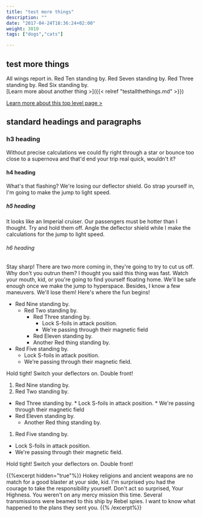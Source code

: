 ```yaml
---
title: "test more things"
description: ""
date: "2017-04-24T18:36:24+02:00"
weight: 3010
tags: ["dogs","cats"]

---
```


## test more things

All wings report in. Red Ten standing by. Red Seven standing by. Red Three standing by. Red Six standing by.  
[Learn more about another thing &gt;]({{< relref "testallthethings.md" >}})

[Learn more about this top level page &gt;](/test1)
<!--more-->


## standard headings and paragraphs

### h3 heading

Without precise calculations we could fly right through a star or bounce too close to a supernova and that'd end your trip real quick, wouldn't it?

#### h4 heading

What's that flashing? We're losing our deflector shield. Go strap yourself in, I'm going to make the jump to light speed.

##### h5 heading

It looks like an Imperial cruiser. Our passengers must be hotter than I thought. Try and hold them off. Angle the deflector shield while I make the calculations for the jump to light speed.

###### h6 heading

Stay sharp! There are two more coming in, they're going to try to cut us off. Why don't you outrun them? I thought you said this thing was fast. Watch your mouth, kid, or you're going to find yourself floating home. We'll be safe enough once we make the jump to hyperspace. Besides, I know a few maneuvers. We'll lose them! Here's where the fun begins!



* Red Nine standing by.
  * Red Two standing by.
      * Red Three standing by.
          * Lock S-foils in attack position.
          * We're passing through their magnetic field
      * Red Eleven standing by.
      * Another Red thing standing by.
* Red Five standing by.
  * Lock S-foils in attack position.
  * We're passing through their magnetic field.

Hold tight! Switch your deflectors on. Double front!

1. Red Nine standing by.
1.  Red Two standing by.
  * Red Three standing by.
        * Lock S-foils in attack position.
        * We're passing through their magnetic field
  * Red Eleven standing by.
      * Another Red thing standing by.
1. Red Five standing by.
  * Lock S-foils in attack position.
  * We're passing through their magnetic field.

Hold tight! Switch your deflectors on. Double front!



{{%excerpt hidden="true"%}}
Hokey religions and ancient weapons are no match for a good blaster at your side, kid. I'm surprised you had the courage to take the responsibility yourself.
Don't act so surprised, Your Highness. You weren't on any mercy mission this time. Several transmissions were beamed to this ship by Rebel spies. I want to know what happened to the plans they sent you.
{{% /excerpt%}}
